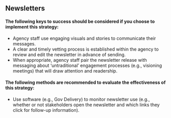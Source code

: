 ## Newsletters
#### The following keys to success should be considered if you choose to implement this strategy:
-  Agency staff use engaging visuals and stories to communicate their messages. 
-  A clear and timely vetting process is established within the agency to review and edit the newsletter in advance of sending. 
-  When appropriate, agency staff pair the newsletter release with messaging about ‘untraditional’ engagement processes (e.g., visioning meetings) that will draw attention and readership. 

#### The following methods are recommended to evaluate the effectiveness of this strategy:
-  Use software (e.g., Gov Delivery) to monitor newsletter use (e.g., whether or not stakeholders open the newsletter and which links they click for follow-up information).  

